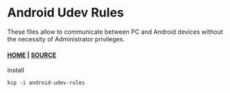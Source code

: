 # Android Udev Rules
These files allow to communicate between PC and Android devices without the necessity of Administrator privileges.

#### [HOME](https://developer.android.com/studio/run/device.html) | [SOURCE](https://github.com/M0Rf30/android-udev-rules)

Install

```
kcp -i android-udev-rules
```
